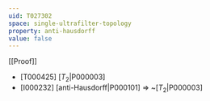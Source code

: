 ```yaml
---
uid: T027302
space: single-ultrafilter-topology
property: anti-hausdorff
value: false
---
```

[[Proof]]

* [T000425] [$T_2$|P000003]
* [I000232] [anti-Hausdorff|P000101] => ~[$T_2$|P000003]

